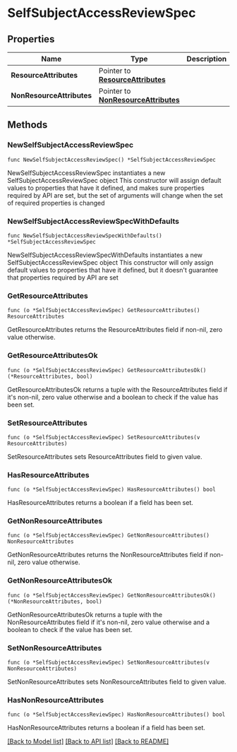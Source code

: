 # SelfSubjectAccessReviewSpec

## Properties

Name | Type | Description | Notes
------------ | ------------- | ------------- | -------------
**ResourceAttributes** | Pointer to [**ResourceAttributes**](ResourceAttributes.md) |  | [optional] 
**NonResourceAttributes** | Pointer to [**NonResourceAttributes**](NonResourceAttributes.md) |  | [optional] 

## Methods

### NewSelfSubjectAccessReviewSpec

`func NewSelfSubjectAccessReviewSpec() *SelfSubjectAccessReviewSpec`

NewSelfSubjectAccessReviewSpec instantiates a new SelfSubjectAccessReviewSpec object
This constructor will assign default values to properties that have it defined,
and makes sure properties required by API are set, but the set of arguments
will change when the set of required properties is changed

### NewSelfSubjectAccessReviewSpecWithDefaults

`func NewSelfSubjectAccessReviewSpecWithDefaults() *SelfSubjectAccessReviewSpec`

NewSelfSubjectAccessReviewSpecWithDefaults instantiates a new SelfSubjectAccessReviewSpec object
This constructor will only assign default values to properties that have it defined,
but it doesn't guarantee that properties required by API are set

### GetResourceAttributes

`func (o *SelfSubjectAccessReviewSpec) GetResourceAttributes() ResourceAttributes`

GetResourceAttributes returns the ResourceAttributes field if non-nil, zero value otherwise.

### GetResourceAttributesOk

`func (o *SelfSubjectAccessReviewSpec) GetResourceAttributesOk() (*ResourceAttributes, bool)`

GetResourceAttributesOk returns a tuple with the ResourceAttributes field if it's non-nil, zero value otherwise
and a boolean to check if the value has been set.

### SetResourceAttributes

`func (o *SelfSubjectAccessReviewSpec) SetResourceAttributes(v ResourceAttributes)`

SetResourceAttributes sets ResourceAttributes field to given value.

### HasResourceAttributes

`func (o *SelfSubjectAccessReviewSpec) HasResourceAttributes() bool`

HasResourceAttributes returns a boolean if a field has been set.

### GetNonResourceAttributes

`func (o *SelfSubjectAccessReviewSpec) GetNonResourceAttributes() NonResourceAttributes`

GetNonResourceAttributes returns the NonResourceAttributes field if non-nil, zero value otherwise.

### GetNonResourceAttributesOk

`func (o *SelfSubjectAccessReviewSpec) GetNonResourceAttributesOk() (*NonResourceAttributes, bool)`

GetNonResourceAttributesOk returns a tuple with the NonResourceAttributes field if it's non-nil, zero value otherwise
and a boolean to check if the value has been set.

### SetNonResourceAttributes

`func (o *SelfSubjectAccessReviewSpec) SetNonResourceAttributes(v NonResourceAttributes)`

SetNonResourceAttributes sets NonResourceAttributes field to given value.

### HasNonResourceAttributes

`func (o *SelfSubjectAccessReviewSpec) HasNonResourceAttributes() bool`

HasNonResourceAttributes returns a boolean if a field has been set.


[[Back to Model list]](../README.md#documentation-for-models) [[Back to API list]](../README.md#documentation-for-api-endpoints) [[Back to README]](../README.md)


